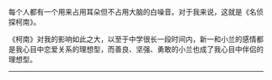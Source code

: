 每个人都有一个用来占用耳朵但不占用大脑的白噪音。对于我来说，这就是《名侦探柯南》。

《柯南》对我的影响如此之大，以至于中学很长一段时间内，新一和小兰的感情都是我心目中恋爱关系的理想型，而善良、坚强、勇敢的小兰也成了我心目中伴侣的理想型。

---
